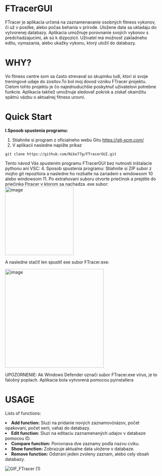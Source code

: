 # FTracerGUI
FTracer je aplikacia určená na zaznamenavanie osobných fitness vykonov, či už v posilke, alebo počas behania v prírode. Uložene data sa ukladaju do vytvorenej databazy. Aplikacia umožnuje porovnanie svojích vykonov s predchadzajucimi, ak sú k dizpozicii. Uživatel má možnosť zakladneho editu, vymazania, alebo ukažky vykonu, ktorý uložil do databazy. 
# WHY?
Vo fitness centre som sa často strevaval so skupinku ludi, ktori si svoje treningové udaje do zositov.To bol moj dovod vzniku FTracer projektu. Cielom tohto projektu je čo najednuduchšie poskytnuť uživatelovi potrebne funkcie. Aplikacia taktiež umožnuje sledovať pokrok a získať okamžitu spätnú väzbu o aktualnej fitness urovni.
# Quick Start
<strong> I.Sposob spustenia programu: </strong>
1. Stiahnite si program z oficialneho webu Gitu https://git-scm.com/
2. V aplikacii nasledne napište príkaz
<div class="snippet-clipboard-content notranslate position-relative overflow-auto" data-snippet-clipboard-copy-content="git clone https://github.com/Niko77g/FTracerGUI.git">
  <pre lang="terminal" class="notranslate"><code>git clone https://github.com/Niko77g/FTracerGUI.git</code></pre>
</div>

Tento návod Vás spustením programu FTracerGUI bez nutnosti inštalacie pythonu ani VSC:
4. Sposob spustenia programu:
Stiahnite si ZIP subor z mojho git repozitora a nasledne ho rozbalte na zariadeni s windowsom 10 alebo windowsom 11.
Po extrahovani suboru otvorte priečinok a prejdite do priečinka Ftracer v ktorom sa nachadza .exe subor:
<img width="224" alt="image" src="https://github.com/Niko77g/FTracerGUI/assets/94113127/c89340c8-27aa-4242-b515-d809f071377e">

A nasledne stačiť len spustiť exe subor FTracer.exe:

<img width="323" alt="image" src="https://github.com/Niko77g/FTracerGUI/assets/94113127/b0d24311-06bf-4fa3-94b3-5926eabb9a78">

UPOZORNENIE: Ak Windows Defender označí subor FTracer.exe vírus, je to falošný poplach. Aplikacia bola vytvorená pomocou pyinstallera
# USAGE
Lists of functions: 
<li><strong>Add function:</strong> Sluzi na pridanie nových zaznamov(názov, počet opakovani, počet serii, vaha) do databazy. </li>
<li><strong>Edit function:</strong> Sluzi na editaciu zaznamenaných udajov v databaze pomocou ID.</li>
<li><strong>Compare function:</strong> Porovnava dve zaznamy podla nazvu cviku.</li>
<li><strong>Show function:</strong> Zobrazuje aktualne data uložene v databaze.</li>
<li><strong>Remove function:</strong> Odstrani jeden zvoleny zaznam, alebo cely obsah databazy.</li>

![GIF_FTracer (1)](https://github.com/Niko77g/FTracerGUI/assets/94113127/3cbb6cb9-4fd6-4285-aeae-cbf1b0391eb6)





